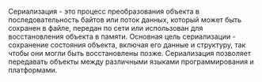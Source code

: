 
Сериализация - это процесс преобразования объекта в последовательность байтов или поток данных, который может быть сохранен в файле, передан по сети или использован для восстановления объекта в памяти. Основная цель сериализации - сохранение состояния объекта, включая его данные и структуру, так чтобы они могли быть восстановлены позже. Сериализация позволяет передавать объекты между различными языками программирования и платформами.